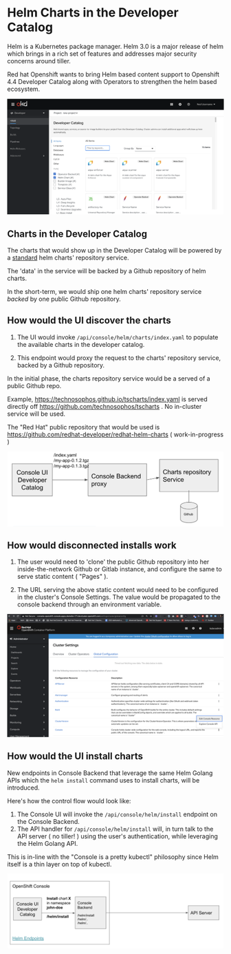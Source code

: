 # Helm Charts in the Developer Catalog

Helm is a Kubernetes package manager.  Helm 3.0 is a major release of helm which brings in a rich set of features and addresses major security concerns around tiller.  

Red hat Openshift wants to bring Helm based content support to Openshift 4.4 Developer Catalog along with Operators to strengthen the helm based ecosystem.

![Developer Catalog](../helm3/assets/dev-catalog.png)

## Charts in the Developer Catalog

The charts that would show up in the Developer Catalog will be powered by a [standard](https://helm.sh/docs/topics/chart_repository) helm charts' repository service.

The 'data' in the service will be backed by a Github repository of helm charts.

In the short-term, we would ship one helm charts' repository service *backed* by one public Github repository.

## How would the UI discover the charts

1. The UI would invoke `/api/console/helm/charts/index.yaml` to populate the available charts in the developer catalog. 

2. This endpoint would proxy the request to the  charts' repository service, backed by a Github repository.

In the initial phase, the charts repository service would be a served of a public Github repo.

Example, 
https://technosophos.github.io/tscharts/index.yaml is served directly off https://github.com/technosophos/tscharts . No in-cluster service will be used.

The "Red Hat" public repository that would be used is https://github.com/redhat-developer/redhat-helm-charts ( work-in-progress )

![Helm Charts Repo Service](../helm3/assets/charts-repo.png)

## How would disconnected installs work 

1. The user would need to 'clone' the public Github repository into her inside-the-network Github or Gitlab instance, and configure the same to serve static content ( "Pages" ).

2. The URL serving the above static content would need to be configured in the cluster's Console Settings. The value would be propagated to the console backend through an environment variable.

![Helm Charts Repo Service](../helm3/assets/image-console-config.png)


## How would the UI install charts

New endpoints in Console Backend that leverage the same Helm Golang APIs which the `helm install` command uses to install charts, will be introduced.

Here's how the control flow would look like:

1. The Console UI will invoke the `/api/console/helm/install` endpoint on the Console Backend. 
2. The API handler for `/api/console/helm/install` will, in turn talk to the API server ( no tiller! ) using the user's authentication, while leveraging the Helm Golang API.

This is in-line with the "Console is a pretty kubectl" philosophy since Helm itself is a thin layer on top of kubectl.


![Helm Endpoints in Console Backend](../helm3/assets/helm-endpoints.png)
